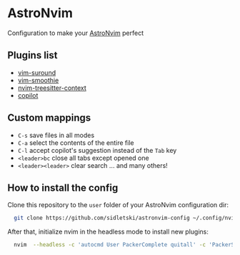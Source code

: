 # AstroNvim

Configuration to make your [AstroNvim](https://github.com/AstroNvim/AstroNvim) perfect

## Plugins list

- [vim-suround](https://github.com/tpope/vim-surround)
- [vim-smoothie](https://github.com/psliwka/vim-smoothie)
- [nvim-treesitter-context](https://github.com/nvim-treesitter/nvim-treesitter-context)
- [copilot](https://github.com/github/copilot.vim)

## Custom mappings

- `C-s` save files in all modes
- `C-a` select the contents of the entire file
- `C-l` accept copilot's suggestion instead of the `Tab` key
- `<leader>bc` close all tabs except opened one
- `<leader><leader>` clear search
... and many others!

## How to install the config

Clone this repository to the `user` folder of your AstroNvim configuration dir:

```bash
  git clone https://github.com/sidletski/astronvim-config ~/.config/nvim/lua/user
```

After that, initialize nvim in the headless mode to install new plugins:
```bash
  nvim  --headless -c 'autocmd User PackerComplete quitall' -c 'PackerSync'
```
